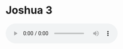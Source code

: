# Joshua 3

<audio controls>
  <source src="https://openbible.com/audio/hays/BSB_06_Jos_003_H.mp3" type="audio/mp3" />
  <a href="https://openbible.com/audio/hays/BSB_06_Jos_003_H.mp3" download="https://openbible.com/audio/hays/BSB_06_Jos_003_H.mp3">Download MP3 audio</a>.
</audio>

<!--@include: @/bible/translations/bsb/06_jos/verses/003.md-->